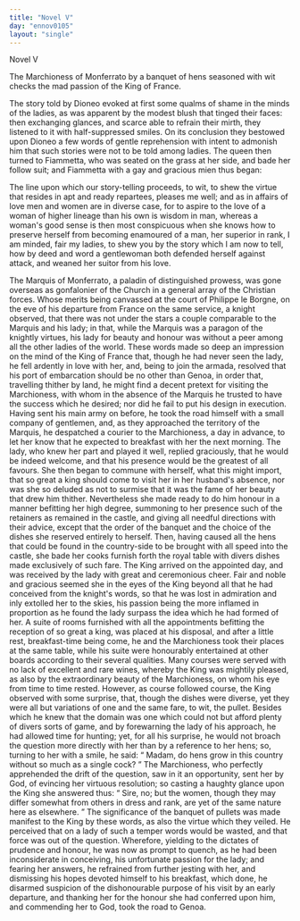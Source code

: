 ```yaml
---
title: "Novel V"
day: "ennov0105"
layout: "single"
---
```

<html>
 <head>
 </head>
 <body>
  <div id="nov0105" type="novella" who="fiammetta">
   <head>
    Novel V
   </head>
   <argument>
    <p>
     <milestone id="p01050001"/>
     The Marchioness of Monferrato by a banquet of hens
	seasoned with wit checks the mad passion of the King
	of France.
    </p>
   </argument>
   <div3 type="commentary" who="author">
    <p>
     <milestone id="p01050002"/>
     <!--(sc)-->
     The
     <!--(/sc)-->
     story told by Dioneo evoked at first some qualms of shame
      in the minds of the ladies, as was apparent by the modest blush that
      tinged their faces: then exchanging glances, and scarce able to
      refrain their mirth, they listened to it with half-suppressed smiles.
     <milestone id="p01050003"/>
     On its conclusion they bestowed upon Dioneo a few words of gentle
      reprehension with intent to admonish him that such stories were not
      to be told among ladies. The queen then turned to Fiammetta,
      who was seated on the grass at her side, and bade her follow suit;
      and Fiammetta with a gay and gracious mien thus began:
    </p>
   </div3>
   <div3 type="commentary" who="fiammetta">
    <p>
     <milestone id="p01050004"/>
     The line upon which our story-telling proceeds, to wit, to shew the
      virtue that resides in apt and ready repartees, pleases me well; and as
      in affairs of love men and women are in diverse case, for to aspire to
      the love of a woman of higher lineage than his own is wisdom in
      man, whereas a woman's good sense is then most conspicuous when
      she knows how to preserve herself from becoming enamoured of a
      man, her superior in rank, I am minded, fair my ladies, to shew
      you by the story which I am now to tell, how by deed and word a
      gentlewoman both defended herself against attack, and weaned her
      suitor from his love.
    </p>
   </div3>
   <p>
    <milestone id="p01050005"/>
    The Marquis of Monferrato, a paladin of distinguished prowess,
      was gone overseas as gonfalonier of the Church in a general array of
      the Christian forces.
    <milestone id="p01050006"/>
    Whose merits being canvassed at the court of
      Philippe le Borgne, on the eve of his departure from France on the
      same service, a knight observed, that there was not under the stars
    <pb n="46"/>
    a couple comparable to the Marquis and his lady; in that, while the
      Marquis was a paragon of the knightly virtues, his lady for beauty
      and honour was without a peer among all the other ladies of the
      world.
    <milestone id="p01050007"/>
    These words made so deep an impression on the mind of
      the King of France that, though he had never seen the lady, he fell
      ardently in love with her, and, being to join the armada, resolved that
      his port of embarcation should be no other than Genoa, in order that,
      travelling thither by land, he might find a decent pretext for visiting
      the Marchioness, with whom in the absence of the Marquis he
      trusted to have the success which he desired;
    <milestone id="p01050008"/>
    nor did he fail to put
      his design in execution. Having sent his main army on before, he
      took the road himself with a small company of gentlemen, and, as
      they approached the territory of the Marquis, he despatched a courier
      to the Marchioness, a day in advance, to let her know that he
      expected to breakfast with her the next morning.
    <milestone id="p01050009"/>
    The lady, who
      knew her part and played it well, replied graciously, that he would
      be indeed welcome, and that his presence would be the greatest of
      all favours. She then began to commune with herself, what this
      might import, that so great a king should come to visit her in her
      husband's absence, nor was she so deluded as not to surmise that it
      was the fame of her beauty that drew him thither.
    <milestone id="p01050010"/>
    Nevertheless she
      made ready to do him honour in a manner befitting her high degree,
      summoning to her presence such of the retainers as remained in the
      castle, and giving all needful directions with their advice, except that
      the order of the banquet and the choice of the dishes she reserved
      entirely to herself. Then, having caused all the hens that could be
      found in the country-side to be brought with all speed into the castle,
      she bade her cooks furnish forth the royal table with divers dishes
      made exclusively of such fare.
    <milestone id="p01050011"/>
    The King arrived on the appointed
      day, and was received by the lady with great and ceremonious cheer.
      Fair and noble and gracious seemed she in the eyes of the King
      beyond all that he had conceived from the knight's words, so that he
      was lost in admiration and inly extolled her to the skies, his passion
      being the more inflamed in proportion as he found the lady surpass
      the idea which he had formed of her.
    <milestone id="p01050012"/>
    A suite of rooms furnished
      with all the appointments befitting the reception of so great a king,
      was placed at his disposal, and after a little rest, breakfast-time being
      come, he and the Marchioness took their places at the same table,
    <pb n="47"/>
    while his suite were honourably entertained at other boards according
      to their several qualities.
    <milestone id="p01050013"/>
    Many courses were served with no lack
      of excellent and rare wines, whereby the King was mightily pleased,
      as also by the extraordinary beauty of the Marchioness, on whom his
      eye from time to time rested. However, as course followed course,
      the King observed with some surprise, that, though the dishes were
      diverse, yet they were all but variations of one and the same fare, to
      wit, the pullet.
    <milestone id="p01050014"/>
    Besides which he knew that the domain was one
      which could not but afford plenty of divers sorts of game, and by
      forewarning the lady of his approach, he had allowed time for hunting;
      yet, for all his surprise, he would not broach the question more
      directly with her than by a reference to her hens; so, turning to her
      with a smile, he said:
    <q direct="unspecified">
     Madam, do hens grow in this country
	without so much as a single cock?
    </q>
    <milestone id="p01050015"/>
    The Marchioness, who perfectly
      apprehended the drift of the question, saw in it an opportunity,
      sent her by God, of evincing her virtuous resolution; so casting a
      haughty glance upon the King she answered thus:
    <q direct="unspecified">
     Sire, no; but
	the women, though they may differ somewhat from others in dress
	and rank, are yet of the same nature here as elsewhere.
    </q>
    <milestone id="p01050016"/>
    The 
      significance of the banquet of pullets was made manifest to the King
      by these words, as also the virtue which they veiled. He perceived
      that on a lady of such a temper words would be wasted, and that
      force was out of the question. Wherefore, yielding to the dictates
      of prudence and honour, he was now as prompt to quench, as he
      had been inconsiderate in conceiving, his unfortunate passion for the
      lady;
    <milestone id="p01050017"/>
    and fearing her answers, he refrained from further jesting with
      her, and dismissing his hopes devoted himself to his breakfast, which
      done, he disarmed suspicion of the dishonourable purpose of his visit
      by an early departure, and thanking her for the honour she had
      conferred upon him, and commending her to God, took the road to
      Genoa.
   </p>
  </div>
 </body>
</html>